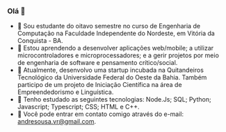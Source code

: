 ### Olá 👋

- 🔭 Sou estudante do oitavo semestre no curso de Engenharia de Computação na Faculdade Independente do Nordeste, em Vitória da Conquista - BA.
- 🌱 Estou aprendendo a desenvolver aplicações web/mobile; a utilizar microcontroladores e microprocessadores; e a gerir projetos por meio de engenharia de software e pensamento crítico/social.
- 👯 Atualmente, desenvolvo uma startup incubada na Quitandeiros Tecnológico da Universidade Federal do Oeste da Bahia. Também participo de um projeto de Iniciação Científica na área de Empreendedorismo e Linguística.
- 🤔 Tenho estudado as seguintes tecnologias: Node.Js; SQL; Python; Javascript; Typescript; CSS; HTML e C++.
- 💬 Você pode entrar em contato comigo através do e-mail: andresousa.vr@gmail.com.
